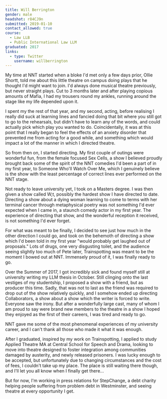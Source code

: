 ```yaml
---
title: Will Berrington
gender: male
headshot: r84CJ9n
submitted: 2019-01-10
contact_allowed: true
course:
  - Law LLB
  - Public International Law LLM
graduated: 2017
links:
  - type: Twitter
    username: willberrington
---
```


My time at NNT started when a bloke I'd met only a few days prior, Ollie Shortt, told me about this little theatre on campus doing plays that he thought I'd might want to join. I'd always done musical theatre previously, but never straight plays. Cut to 3 months later and after playing copious amounts of Mafia, I had my trousers round my ankles, running around the stage like my life depended upon it.

I spent my the rest of that year, and my second, acting, before realising I really did suck at learning lines and fancied doing that bit where you still got to go to the rehearsals, but didn't have to learn any of the words, and could actually pick which play you wanted to do. Coincidentally, it was at this point that I really began to feel the effects of an anxiety disorder that prevented me from acting for a good while, and something which would impact a lot of the manner in which I directed theatre.

So from then on, I started directing. My first couple of outings were wonderful fun, from the female focused Sex Cells, a show I believed proudly brought back some of the spirit of the NNT comedies I'd been a part of in my first year, to Someone Who'll Watch Over Me, which I genuinely believe is the show with the least percentage of correct lines ever performed on the NNT stage.

Not ready to leave university yet, I took on a Masters degree. I was then given a show called W;t, possibly the hardest show I have directed to date. Directing a show about a dying woman learning to come to terms with her terminal cancer through metaphysical poetry was not something I'd ever expected when I came in, a staunch comedy actor in my first year. The experience of directing that show, and the wonderful reception it received, is not something I'd ever forget.

For what was meant to be finally, I decided to see just how much in the other direction I could go, and took on the behemoth of directing a show which I'd been told in my first year "would probably get laughed out of proposals." Lots of drugs, one very disgusting toilet, and the audience seeing slightly too much of Pete later, Trainspotting was meant to be the moment I bowed out at NNT. Immensely proud of it, I was finally ready to go.

Over the Summer of 2017, I got incredibly sick and found myself still at university writing my LLM thesis in October. Still clinging onto the last vestiges of my studentship, I proposed a show with a friend, but as producer this time. Sadly, that was not to last as the friend was required to drop out of the show relatively quickly, and I somehow ended up directing Collaborators, a show about a show which the writer is forced to write. Everyone saw the irony. But after a wonderfully large cast, many of whom I am proud to say were brand new members to the theatre in a show I hoped they enjoyed as the first of their careers, I was tired and ready to go.

NNT gave me some of the most phenomenal experiences of my university career, and I can't thank all those who made it what it was enough.

After I graduated, inspired by my work on Trainspotting, I applied to study Applied Theatre MA at Central School for Speech and Drama, looking to move into theatre designed to foster integration among communities damaged by austerity, and newly released prisoners. I was lucky enough to be accepted, but unfortunately due to changing circumstances and the cost of fees, I couldn't take up my place. The place is still waiting there though, and I'll let you all know when I finally get there...

But for now, I'm working in press relations for StepChange, a debt charity helping people suffering from problem debt in Westminster, and seeing theatre at every opportunity I get.

